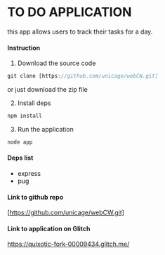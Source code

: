 # TO DO APPLICATION 

this app allows users to track their tasks for a day.

#### Instruction
1. Download the source code

```js
git clone [https://github.com/unicage/webCW.git]
```

or just download the zip file 

2. Install deps
```js
npm install
```

3. Run the application
```js
node app
```

#### Deps list
- express
- pug

#### Link to github repo
[https://github.com/unicage/webCW.git]

#### Link to application on Glitch
https://quixotic-fork-00009434.glitch.me/

